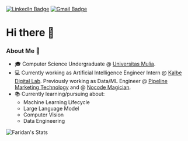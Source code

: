 [![LinkedIn Badge](https://img.shields.io/badge/faridan-0A66C2?logo=linkedin&logoColor=fff&style=flat&href=https://www.linkedin.com/in/muh-faridan-sutariya-2304b41b7/)](https://www.linkedin.com/in/muh-faridan-sutariya-2304b41b7/) [![Gmail Badge](https://img.shields.io/badge/sutariyaf27@gmail.com-EA4335?logo=gmail&logoColor=fff&style=flat&href=mailto:sutariyaf27@gmail.com)](mailto:sutariyaf27@gmail.com)

# Hi there 👋 

### About Me 🤔

- 🎓 Computer Science Undergraduate @ [Universitas Mulia](https://universitasmulia.ac.id/).
- 💻 Currently working as Artificial Intelligence Engineer Intern @ [Kalbe Digital Lab](https://www.kalbe.co.id/en). Previously working as Data/ML Engineer @ [Pipeline Marketing Technology](https://pipeline.co.id/en/) and @ [Nocode Magician](https://www.nocodemagician.com/).
- 📚 Currently learning/pursuing about:
  - Machine Learning Lifecycle
  - Large Language Model
  - Computer Vision
  - Data Engineering

![Faridan's Stats](https://github-readme-stats.vercel.app/api?username=MuhFaridanSutariya&theme=material-palenight&show_icons=true&hide_border=true&count_private=true)
